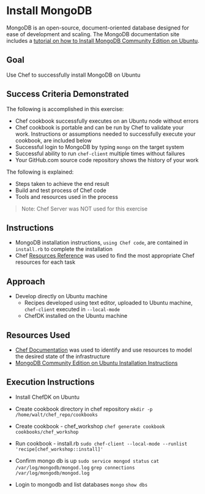 # Install MongoDB

MongoDB is an open-source, document-oriented database designed for ease of development and scaling.  The MongoDB documentation site includes a [tutorial on how to Install MongoDB Community Edition on Ubuntu](https://docs.mongodb.com/manual/tutorial/install-mongodb-on-ubuntu/).

## Goal

Use Chef to successfully install MongoDB on Ubuntu

## Success Criteria Demonstrated

The following is accomplished in this exercise:

* Chef cookbook successfully executes on an Ubuntu node without errors
* Chef cookbook is portable and can be run by Chef to validate your work. Instructions or assumptions needed to successfully execute your cookbook, are included below
* Successful login to MongoDB by typing `mongo` on the target system
* Successful ability to run `chef-client` multiple times without failures
* Your GitHub.com source code repository shows the history of your work

The following is explained:

* Steps taken to achieve the end result
* Build and test process of Chef code
* Tools and resources used in the process

>Note: Chef Server was NOT used for this exercise

## Instructions

* MongoDB installation instructions, `using Chef code`, are contained in `install.rb` to complete the installation
* Chef [Resources Reference](https://docs.chef.io/resources.html) was used to find the most appropriate Chef resources for each task

## Approach

* Develop directly on Ubuntu machine
  * Recipes developed using text editor, uploaded to Ubuntu machine, `chef-client` executed in `--local-mode`
  * ChefDK installed on the Ubuntu machine

## Resources Used

* [Chef Documentation](http://docs.chef.io) was used to identify and use resources to model the desired state of the infrastructure
* [MongoDB Community Edition on Ubuntu Installation Instructions](https://docs.mongodb.com/manual/tutorial/install-mongodb-on-ubuntu/)


## Execution Instructions

* Install ChefDK on Ubuntu

* Create cookbook directory in chef repository
`mkdir -p /home/walt/chef_repo/cookbooks`

* Create cookbook - chef_workshop
`chef generate cookbook cookbooks/chef_workshop`

* Run cookbook - install.rb
`sudo chef-client --local-mode --runlist 'recipe[chef_workshop::install]'`

* Confirm mongo db is up
`sudo service mongod status`
`cat /var/log/mongodb/mongod.log`
`grep connections /var/log/mongodb/mongod.log`

* Login to mongodb and list databases
`mongo`
`show dbs`

